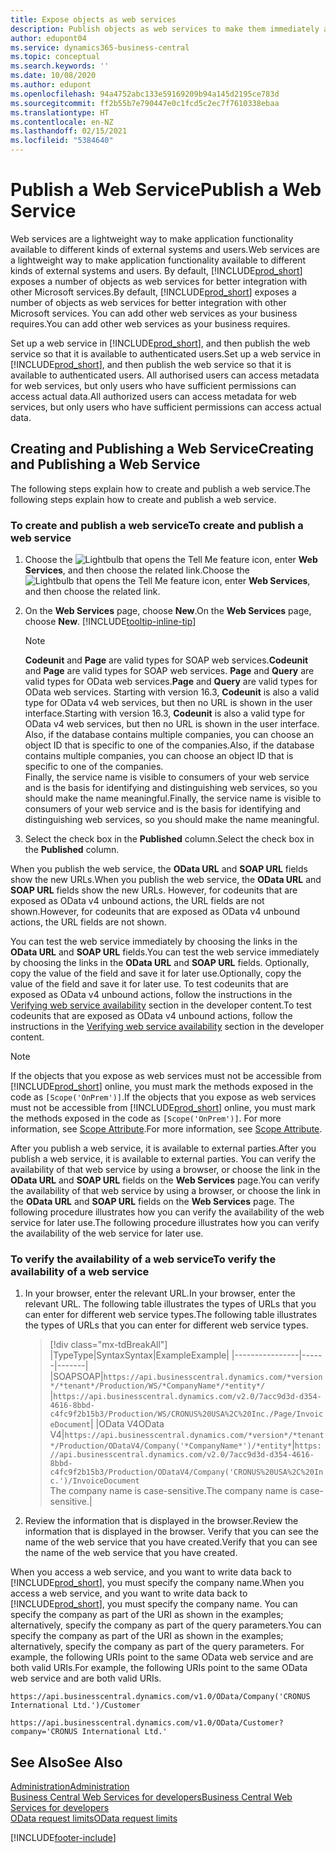 ```yaml
---
title: Expose objects as web services
description: Publish objects as web services to make them immediately available for your Business Central solution.
author: edupont04
ms.service: dynamics365-business-central
ms.topic: conceptual
ms.search.keywords: ''
ms.date: 10/08/2020
ms.author: edupont
ms.openlocfilehash: 94a4752abc133e59169209b94a145d2195ce783d
ms.sourcegitcommit: ff2b55b7e790447e0c1fcd5c2ec7f7610338ebaa
ms.translationtype: HT
ms.contentlocale: en-NZ
ms.lasthandoff: 02/15/2021
ms.locfileid: "5384640"
---
```

# <a name="publish-a-web-service"></a><span data-ttu-id="9bc41-103">Publish a Web Service</span><span class="sxs-lookup"><span data-stu-id="9bc41-103">Publish a Web Service</span></span>

<span data-ttu-id="9bc41-104">Web services are a lightweight way to make application functionality available to different kinds of external systems and users.</span><span class="sxs-lookup"><span data-stu-id="9bc41-104">Web services are a lightweight way to make application functionality available to different kinds of external systems and users.</span></span> <span data-ttu-id="9bc41-105">By default, [!INCLUDE[prod_short](includes/prod_short.md)] exposes a number of objects as web services for better integration with other Microsoft services.</span><span class="sxs-lookup"><span data-stu-id="9bc41-105">By default, [!INCLUDE[prod_short](includes/prod_short.md)] exposes a number of objects as web services for better integration with other Microsoft services.</span></span> <span data-ttu-id="9bc41-106">You can add other web services as your business requires.</span><span class="sxs-lookup"><span data-stu-id="9bc41-106">You can add other web services as your business requires.</span></span>  

<span data-ttu-id="9bc41-107">Set up a web service in [!INCLUDE[prod_short](includes/prod_short.md)], and then publish the web service so that it is available to authenticated users.</span><span class="sxs-lookup"><span data-stu-id="9bc41-107">Set up a web service in [!INCLUDE[prod_short](includes/prod_short.md)], and then publish the web service so that it is available to authenticated users.</span></span> <span data-ttu-id="9bc41-108">All authorised users can access metadata for web services, but only users who have sufficient permissions can access actual data.</span><span class="sxs-lookup"><span data-stu-id="9bc41-108">All authorized users can access metadata for web services, but only users who have sufficient permissions can access actual data.</span></span>  

## <a name="creating-and-publishing-a-web-service"></a><span data-ttu-id="9bc41-109">Creating and Publishing a Web Service</span><span class="sxs-lookup"><span data-stu-id="9bc41-109">Creating and Publishing a Web Service</span></span>

<span data-ttu-id="9bc41-110">The following steps explain how to create and publish a web service.</span><span class="sxs-lookup"><span data-stu-id="9bc41-110">The following steps explain how to create and publish a web service.</span></span>  

### <a name="to-create-and-publish-a-web-service"></a><span data-ttu-id="9bc41-111">To create and publish a web service</span><span class="sxs-lookup"><span data-stu-id="9bc41-111">To create and publish a web service</span></span>  

1. <span data-ttu-id="9bc41-112">Choose the ![Lightbulb that opens the Tell Me feature](media/ui-search/search_small.png "Tell me what you want to do") icon, enter **Web Services**, and then choose the related link.</span><span class="sxs-lookup"><span data-stu-id="9bc41-112">Choose the ![Lightbulb that opens the Tell Me feature](media/ui-search/search_small.png "Tell me what you want to do") icon, enter **Web Services**, and then choose the related link.</span></span>  
2. <span data-ttu-id="9bc41-113">On the **Web Services** page, choose **New**.</span><span class="sxs-lookup"><span data-stu-id="9bc41-113">On the **Web Services** page, choose **New**.</span></span> [!INCLUDE[tooltip-inline-tip](includes/tooltip-inline-tip_md.md)]  

    > [!NOTE]  
    > <span data-ttu-id="9bc41-114">**Codeunit** and **Page** are valid types for SOAP web services.</span><span class="sxs-lookup"><span data-stu-id="9bc41-114">**Codeunit** and **Page** are valid types for SOAP web services.</span></span> <span data-ttu-id="9bc41-115">**Page** and **Query** are valid types for OData web services.</span><span class="sxs-lookup"><span data-stu-id="9bc41-115">**Page** and **Query** are valid types for OData web services.</span></span> <span data-ttu-id="9bc41-116">Starting with version 16.3, **Codeunit** is also a valid type for OData v4 web services, but then no URL is shown in the user interface.</span><span class="sxs-lookup"><span data-stu-id="9bc41-116">Starting with version 16.3, **Codeunit** is also a valid type for OData v4 web services, but then no URL is shown in the user interface.</span></span> <span data-ttu-id="9bc41-117">Also, if the database contains multiple companies, you can choose an object ID that is specific to one of the companies.</span><span class="sxs-lookup"><span data-stu-id="9bc41-117">Also, if the database contains multiple companies, you can choose an object ID that is specific to one of the companies.</span></span>  
    > <span data-ttu-id="9bc41-118">Finally, the service name is visible to consumers of your web service and is the basis for identifying and distinguishing web services, so you should make the name meaningful.</span><span class="sxs-lookup"><span data-stu-id="9bc41-118">Finally, the service name is visible to consumers of your web service and is the basis for identifying and distinguishing web services, so you should make the name meaningful.</span></span>

3. <span data-ttu-id="9bc41-119">Select the check box in the **Published** column.</span><span class="sxs-lookup"><span data-stu-id="9bc41-119">Select the check box in the **Published** column.</span></span>  

<span data-ttu-id="9bc41-120">When you publish the web service, the **OData URL** and **SOAP URL** fields show the new URLs.</span><span class="sxs-lookup"><span data-stu-id="9bc41-120">When you publish the web service, the **OData URL** and **SOAP URL** fields show the new URLs.</span></span> <span data-ttu-id="9bc41-121">However, for codeunits that are exposed as OData v4 unbound actions, the URL fields are not shown.</span><span class="sxs-lookup"><span data-stu-id="9bc41-121">However, for codeunits that are exposed as OData v4 unbound actions, the URL fields are not shown.</span></span>  

<span data-ttu-id="9bc41-122">You can test the web service immediately by choosing the links in the **OData URL** and **SOAP URL** fields.</span><span class="sxs-lookup"><span data-stu-id="9bc41-122">You can test the web service immediately by choosing the links in the **OData URL** and **SOAP URL** fields.</span></span> <span data-ttu-id="9bc41-123">Optionally, copy the value of the field and save it for later use.</span><span class="sxs-lookup"><span data-stu-id="9bc41-123">Optionally, copy the value of the field and save it for later use.</span></span> <span data-ttu-id="9bc41-124">To test codeunits that are exposed as OData v4 unbound actions, follow the instructions in the [Verifying web service availability](/dynamics365/business-central/dev-itpro/developer/devenv-creating-and-interacting-with-odatav4-unbound-action#verifying-web-service-availability) section in the developer content.</span><span class="sxs-lookup"><span data-stu-id="9bc41-124">To test codeunits that are exposed as OData v4 unbound actions, follow the instructions in the [Verifying web service availability](/dynamics365/business-central/dev-itpro/developer/devenv-creating-and-interacting-with-odatav4-unbound-action#verifying-web-service-availability) section in the developer content.</span></span>

> [!NOTE]
> <span data-ttu-id="9bc41-125">If the objects that you expose as web services must not be accessible from [!INCLUDE[prod_short](includes/prod_short.md)] online, you must mark the methods exposed in the code as `[Scope('OnPrem')]`.</span><span class="sxs-lookup"><span data-stu-id="9bc41-125">If the objects that you expose as web services must not be accessible from [!INCLUDE[prod_short](includes/prod_short.md)] online, you must mark the methods exposed in the code as `[Scope('OnPrem')]`.</span></span> <span data-ttu-id="9bc41-126">For more information, see [Scope Attribute](/dynamics365/business-central/dev-itpro/developer/methods/devenv-scope-attribute).</span><span class="sxs-lookup"><span data-stu-id="9bc41-126">For more information, see [Scope Attribute](/dynamics365/business-central/dev-itpro/developer/methods/devenv-scope-attribute).</span></span>

<span data-ttu-id="9bc41-127">After you publish a web service, it is available to external parties.</span><span class="sxs-lookup"><span data-stu-id="9bc41-127">After you publish a web service, it is available to external parties.</span></span> <span data-ttu-id="9bc41-128">You can verify the availability of that web service by using a browser, or choose the link in the **OData URL** and **SOAP URL** fields on the **Web Services** page.</span><span class="sxs-lookup"><span data-stu-id="9bc41-128">You can verify the availability of that web service by using a browser, or choose the link in the **OData URL** and **SOAP URL** fields on the **Web Services** page.</span></span> <span data-ttu-id="9bc41-129">The following procedure illustrates how you can verify the availability of the web service for later use.</span><span class="sxs-lookup"><span data-stu-id="9bc41-129">The following procedure illustrates how you can verify the availability of the web service for later use.</span></span>  

### <a name="to-verify-the-availability-of-a-web-service"></a><span data-ttu-id="9bc41-130">To verify the availability of a web service</span><span class="sxs-lookup"><span data-stu-id="9bc41-130">To verify the availability of a web service</span></span>  

1. <span data-ttu-id="9bc41-131">In your browser, enter the relevant URL.</span><span class="sxs-lookup"><span data-stu-id="9bc41-131">In your browser, enter the relevant URL.</span></span> <span data-ttu-id="9bc41-132">The following table illustrates the types of URLs that you can enter for different web service types.</span><span class="sxs-lookup"><span data-stu-id="9bc41-132">The following table illustrates the types of URLs that you can enter for different web service types.</span></span>  

    > [!div class="mx-tdBreakAll"]
    > |<span data-ttu-id="9bc41-133">Type</span><span class="sxs-lookup"><span data-stu-id="9bc41-133">Type</span></span>|<span data-ttu-id="9bc41-134">Syntax</span><span class="sxs-lookup"><span data-stu-id="9bc41-134">Syntax</span></span>|<span data-ttu-id="9bc41-135">Example</span><span class="sxs-lookup"><span data-stu-id="9bc41-135">Example</span></span>|
    > |----------------|------|-------|
    > |<span data-ttu-id="9bc41-136">SOAP</span><span class="sxs-lookup"><span data-stu-id="9bc41-136">SOAP</span></span>|`https://api.businesscentral.dynamics.com/*version*/*tenant*/Production/WS/*CompanyName*/*entity*/` |`https://api.businesscentral.dynamics.com/v2.0/7acc9d3d-d354-4616-8bbd-c4fc9f2b15b3/Production/WS/CRONUS%20USA%2C%20Inc./Page/InvoiceDocument`|
    > |<span data-ttu-id="9bc41-137">OData V4</span><span class="sxs-lookup"><span data-stu-id="9bc41-137">OData V4</span></span>|`https://api.businesscentral.dynamics.com/*version*/*tenant*/Production/ODataV4/Company('*CompanyName*')/*entity*`|`https://api.businesscentral.dynamics.com/v2.0/7acc9d3d-d354-4616-8bbd-c4fc9f2b15b3/Production/ODataV4/Company('CRONUS%20USA%2C%20Inc.')/InvoiceDocument`<br/>    <span data-ttu-id="9bc41-138">The company name is case-sensitive.</span><span class="sxs-lookup"><span data-stu-id="9bc41-138">The company name is case-sensitive.</span></span>|

2. <span data-ttu-id="9bc41-139">Review the information that is displayed in the browser.</span><span class="sxs-lookup"><span data-stu-id="9bc41-139">Review the information that is displayed in the browser.</span></span> <span data-ttu-id="9bc41-140">Verify that you can see the name of the web service that you have created.</span><span class="sxs-lookup"><span data-stu-id="9bc41-140">Verify that you can see the name of the web service that you have created.</span></span>  

<span data-ttu-id="9bc41-141">When you access a web service, and you want to write data back to [!INCLUDE[prod_short](includes/prod_short.md)], you must specify the company name.</span><span class="sxs-lookup"><span data-stu-id="9bc41-141">When you access a web service, and you want to write data back to [!INCLUDE[prod_short](includes/prod_short.md)], you must specify the company name.</span></span> <span data-ttu-id="9bc41-142">You can specify the company as part of the URI as shown in the examples; alternatively, specify the company as part of the query parameters.</span><span class="sxs-lookup"><span data-stu-id="9bc41-142">You can specify the company as part of the URI as shown in the examples; alternatively, specify the company as part of the query parameters.</span></span> <span data-ttu-id="9bc41-143">For example, the following URIs point to the same OData web service and are both valid URIs.</span><span class="sxs-lookup"><span data-stu-id="9bc41-143">For example, the following URIs point to the same OData web service and are both valid URIs.</span></span>  

```
https://api.businesscentral.dynamics.com/v1.0/OData/Company('CRONUS International Ltd.')/Customer  
```

```
https://api.businesscentral.dynamics.com/v1.0/OData/Customer?company='CRONUS International Ltd.'  
```

## <a name="see-also"></a><span data-ttu-id="9bc41-144">See Also</span><span class="sxs-lookup"><span data-stu-id="9bc41-144">See Also</span></span>

[<span data-ttu-id="9bc41-145">Administration</span><span class="sxs-lookup"><span data-stu-id="9bc41-145">Administration</span></span>](admin-setup-and-administration.md)  
[<span data-ttu-id="9bc41-146">Business Central Web Services for developers</span><span class="sxs-lookup"><span data-stu-id="9bc41-146">Business Central Web Services for developers</span></span>](/dynamics365/business-central/dev-itpro/webservices/web-services)  
[<span data-ttu-id="9bc41-147">OData request limits</span><span class="sxs-lookup"><span data-stu-id="9bc41-147">OData request limits</span></span>](/dynamics365/business-central/dev-itpro/administration/operational-limits-online#ODataServices)  


[!INCLUDE[footer-include](includes/footer-banner.md)]